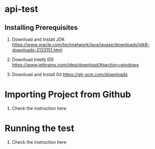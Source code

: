 # api-test
## Installing Prerequisites

1. Download and Install JDK
https://www.oracle.com/technetwork/java/javase/downloads/jdk8-downloads-2133151.html

2. Download Intellij IDE
https://www.jetbrains.com/idea/download/#section=windows

3. Download and Install Git
https://git-scm.com/downloads

# Importing Project from Github
1. Check the instruction here 


# Running the test
1. Check the instruction here 



